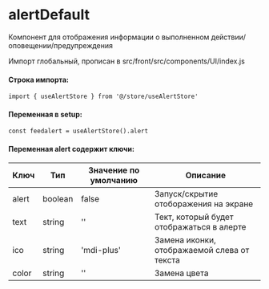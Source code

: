 # alertDefault

Компонент для отображения информации о выполненном действии/оповещении/предупреждения

Импорт глобальный, прописан в src/front/src/components/UI/index.js

#### Строка импорта:
```
import { useAlertStore } from '@/store/useAlertStore'

```

#### Переменная в setup:
```
const feedalert = useAlertStore().alert
```

#### Переменная alert содержит ключи:
|Ключ|Тип|Значение по умолчанию|Описание|
|-|--------|--------|--------|
|alert|boolean|false|Запуск/скрытие отоборажения на экране|
|text|string|''|Тект, который будет отображаться в алерте|
|ico|string|'mdi-plus'|Замена иконки, отображаемой слева от текста|
|color|string|''|Замена цвета|
